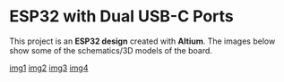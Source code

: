 # ESP32 with Dual USB-C Ports

This project is an **ESP32 design** created with **Altium**.
The images below show some of the schematics/3D models of the board.

[img1](https://github.com/xt2012/ESP32_USBC/blob/main/tmp/README_1.jpg?raw=true)
[img2](https://github.com/xt2012/ESP32_USBC/blob/main/tmp/README_2.jpg?raw=true)
[img3](https://github.com/xt2012/ESP32_USBC/blob/main/tmp/README_3.jpg?raw=true)
[img4](https://github.com/xt2012/ESP32_USBC/blob/main/tmp/README_4.jpg?raw=true)


